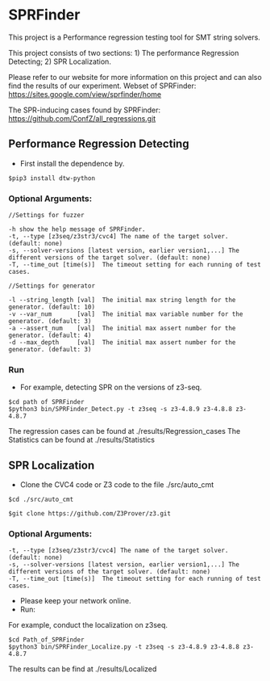 # SPRFinder
This project is a Performance regression testing tool for SMT string solvers. 

This project consists of two sections: 1) The performance Regression Detecting; 2) SPR Localization. 

Please refer to our website for more information on this project and can also find the results of our experiment.
Webset of SPRFinder: https://sites.google.com/view/sprfinder/home

The SPR-inducing cases found by SPRFinder: https://github.com/ConfZ/all_regressions.git



## Performance Regression Detecting

+ First install the dependence by.
```
$pip3 install dtw-python
```

### Optional Arguments:
```
//Settings for fuzzer

-h show the help message of SPRFinder.
-t, --type [z3seq/z3str3/cvc4] The name of the target solver. (default: none)
-s, --solver-versions [latest version, earlier version1,...] The different versions of the target solver. (default: none)
-T, --time_out [time(s)]  The timeout setting for each running of test cases.

//Settings for generator

-l --string_length [val]  The initial max string length for the generator. (default: 10)
-v --var_num       [val]  The initial max variable number for the generator. (default: 3)
-a --assert_num    [val]  The initial max assert number for the generator. (default: 4)
-d --max_depth     [val]  The initial max assert number for the generator. (default: 3)
```

### Run
+ For example, detecting SPR on the versions of z3-seq.

```
$cd path of SPRFinder
$python3 bin/SPRFinder_Detect.py -t z3seq -s z3-4.8.9 z3-4.8.8 z3-4.8.7
```

The regression cases can be found at ./results/Regression_cases
The Statistics can be found at ./results/Statistics

## SPR Localization


+ Clone the CVC4 code or Z3 code to the file ./src/auto_cmt

```
$cd ./src/auto_cmt

$git clone https://github.com/Z3Prover/z3.git
```
### Optional Arguments:

```
-t, --type [z3seq/z3str3/cvc4] The name of the target solver. (default: none)
-s, --solver-versions [latest version, earlier version1,...] The different versions of the target solver. (default: none)
-T, --time_out [time(s)]  The timeout setting for each running of test cases.
```

+ Please keep your network online.
+ Run:

For example, conduct the localization on z3seq.
```
$cd Path_of_SPRFinder
$python3 bin/SPRFinder_Localize.py -t z3seq -s z3-4.8.9 z3-4.8.8 z3-4.8.7
```

The results can be find at ./results/Localized


